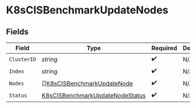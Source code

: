 # K8sCISBenchmarkUpdateNodes


## Fields

| Field                                                                                     | Type                                                                                      | Required                                                                                  | Description                                                                               |
| ----------------------------------------------------------------------------------------- | ----------------------------------------------------------------------------------------- | ----------------------------------------------------------------------------------------- | ----------------------------------------------------------------------------------------- |
| `ClusterID`                                                                               | *string*                                                                                  | :heavy_check_mark:                                                                        | N/A                                                                                       |
| `Index`                                                                                   | *string*                                                                                  | :heavy_check_mark:                                                                        | N/A                                                                                       |
| `Nodes`                                                                                   | [][K8sCISBenchmarkUpdateNode](../../models/shared/k8scisbenchmarkupdatenode.md)           | :heavy_check_mark:                                                                        | N/A                                                                                       |
| `Status`                                                                                  | [K8sCISBenchmarkUpdateNodeStatus](../../models/shared/k8scisbenchmarkupdatenodestatus.md) | :heavy_check_mark:                                                                        | N/A                                                                                       |